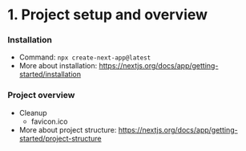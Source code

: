# 1. Project setup and overview

### Installation

- Command: `npx create-next-app@latest`
- More about installation: https://nextjs.org/docs/app/getting-started/installation

### Project overview

- Cleanup
  - favicon.ico
- More about project structure: https://nextjs.org/docs/app/getting-started/project-structure

###
